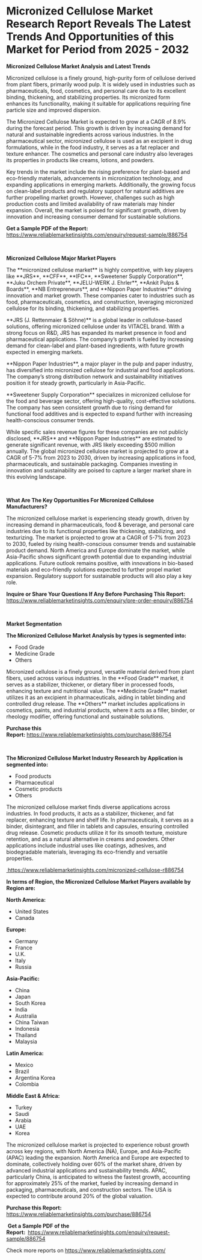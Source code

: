 <p><h1>Micronized Cellulose Market Research Report Reveals The Latest Trends And Opportunities of this Market for Period from 2025 - 2032</h1></p><p><strong>Micronized Cellulose Market Analysis and Latest Trends</strong></p>
<p><p>Micronized cellulose is a finely ground, high-purity form of cellulose derived from plant fibers, primarily wood pulp. It is widely used in industries such as pharmaceuticals, food, cosmetics, and personal care due to its excellent binding, thickening, and stabilizing properties. Its micronized form enhances its functionality, making it suitable for applications requiring fine particle size and improved dispersion.</p><p>The Micronized Cellulose Market is expected to grow at a CAGR of 8.9% during the forecast period. This growth is driven by increasing demand for natural and sustainable ingredients across various industries. In the pharmaceutical sector, micronized cellulose is used as an excipient in drug formulations, while in the food industry, it serves as a fat replacer and texture enhancer. The cosmetics and personal care industry also leverages its properties in products like creams, lotions, and powders.</p><p>Key trends in the market include the rising preference for plant-based and eco-friendly materials, advancements in micronization technology, and expanding applications in emerging markets. Additionally, the growing focus on clean-label products and regulatory support for natural additives are further propelling market growth. However, challenges such as high production costs and limited availability of raw materials may hinder expansion. Overall, the market is poised for significant growth, driven by innovation and increasing consumer demand for sustainable solutions.</p></p>
<p><strong>Get a Sample PDF of the Report:&nbsp;</strong> <a href="https://www.reliablemarketinsights.com/enquiry/request-sample/886754?utm_campaign=2120&utm_medium=2&utm_source=Github&utm_content=ia&utm_term=26012025&utm_id=micronized-cellulose">https://www.reliablemarketinsights.com/enquiry/request-sample/886754</a></p>
<p>&nbsp;</p>
<p><strong>Micronized Cellulose Major Market Players</strong></p>
<p><p>The **micronized cellulose market** is highly competitive, with key players like **JRS**, **CFF**, **IFC**, **Sweetener Supply Corporation**, **Juku Orchem Private**, **JELU-WERK J. Ehrler**, **Ankit Pulps & Boards**, **NB Entrepreneurs**, and **Nippon Paper Industries** driving innovation and market growth. These companies cater to industries such as food, pharmaceuticals, cosmetics, and construction, leveraging micronized cellulose for its binding, thickening, and stabilizing properties.</p><p>**JRS (J. Rettenmaier & Söhne)** is a global leader in cellulose-based solutions, offering micronized cellulose under its VITACEL brand. With a strong focus on R&D, JRS has expanded its market presence in food and pharmaceutical applications. The company’s growth is fueled by increasing demand for clean-label and plant-based ingredients, with future growth expected in emerging markets.</p><p>**Nippon Paper Industries**, a major player in the pulp and paper industry, has diversified into micronized cellulose for industrial and food applications. The company’s strong distribution network and sustainability initiatives position it for steady growth, particularly in Asia-Pacific.</p><p>**Sweetener Supply Corporation** specializes in micronized cellulose for the food and beverage sector, offering high-quality, cost-effective solutions. The company has seen consistent growth due to rising demand for functional food additives and is expected to expand further with increasing health-conscious consumer trends.</p><p>While specific sales revenue figures for these companies are not publicly disclosed, **JRS** and **Nippon Paper Industries** are estimated to generate significant revenue, with JRS likely exceeding $500 million annually. The global micronized cellulose market is projected to grow at a CAGR of 5-7% from 2023 to 2030, driven by increasing applications in food, pharmaceuticals, and sustainable packaging. Companies investing in innovation and sustainability are poised to capture a larger market share in this evolving landscape.</p></p>
<p>&nbsp;</p>
<p><strong>What Are The Key Opportunities For Micronized Cellulose Manufacturers?</strong></p>
<p><p>The micronized cellulose market is experiencing steady growth, driven by increasing demand in pharmaceuticals, food & beverage, and personal care industries due to its functional properties like thickening, stabilizing, and texturizing. The market is projected to grow at a CAGR of 5-7% from 2023 to 2030, fueled by rising health-conscious consumer trends and sustainable product demand. North America and Europe dominate the market, while Asia-Pacific shows significant growth potential due to expanding industrial applications. Future outlook remains positive, with innovations in bio-based materials and eco-friendly solutions expected to further propel market expansion. Regulatory support for sustainable products will also play a key role.</p></p>
<p><strong>Inquire or Share Your Questions If Any Before Purchasing This Report:</strong> <a href="https://www.reliablemarketinsights.com/enquiry/pre-order-enquiry/886754?utm_campaign=2120&utm_medium=2&utm_source=Github&utm_content=ia&utm_term=26012025&utm_id=micronized-cellulose">https://www.reliablemarketinsights.com/enquiry/pre-order-enquiry/886754</a></p>
<p>&nbsp;</p>
<p><strong>Market Segmentation</strong></p>
<p><strong>The Micronized Cellulose Market Analysis by types is segmented into:</strong></p>
<p><ul><li>Food Grade</li><li>Medicine Grade</li><li>Others</li></ul></p>
<p><p>Micronized cellulose is a finely ground, versatile material derived from plant fibers, used across various industries. In the **Food Grade** market, it serves as a stabilizer, thickener, or dietary fiber in processed foods, enhancing texture and nutritional value. The **Medicine Grade** market utilizes it as an excipient in pharmaceuticals, aiding in tablet binding and controlled drug release. The **Others** market includes applications in cosmetics, paints, and industrial products, where it acts as a filler, binder, or rheology modifier, offering functional and sustainable solutions.</p></p>
<p><strong>Purchase this Report:&nbsp;</strong><a href="https://www.reliablemarketinsights.com/purchase/886754?utm_campaign=2120&utm_medium=2&utm_source=Github&utm_content=ia&utm_term=26012025&utm_id=micronized-cellulose">https://www.reliablemarketinsights.com/purchase/886754</a></p>
<p>&nbsp;</p>
<p><strong>The Micronized Cellulose Market Industry Research by Application is segmented into:</strong></p>
<p><ul><li>Food products</li><li>Pharmaceutical</li><li>Cosmetic products</li><li>Others</li></ul></p>
<p><p>The micronized cellulose market finds diverse applications across industries. In food products, it acts as a stabilizer, thickener, and fat replacer, enhancing texture and shelf life. In pharmaceuticals, it serves as a binder, disintegrant, and filler in tablets and capsules, ensuring controlled drug release. Cosmetic products utilize it for its smooth texture, moisture retention, and as a natural alternative in creams and powders. Other applications include industrial uses like coatings, adhesives, and biodegradable materials, leveraging its eco-friendly and versatile properties.</p></p>
<p><a href="https://www.reliablemarketinsights.com/micronized-cellulose-r886754?utm_campaign=2120&utm_medium=2&utm_source=Github&utm_content=ia&utm_term=26012025&utm_id=micronized-cellulose">&nbsp;https://www.reliablemarketinsights.com/micronized-cellulose-r886754</a></p>
<p><strong>In terms of Region, the Micronized Cellulose Market Players available by Region are:</strong></p>
<p>
    <p> <strong> North America: </strong>
        <ul>
            <li>United States</li>
            <li>Canada</li>
        </ul>
        </p> 
    <p> <strong> Europe: </strong>
        <ul>
            <li>Germany</li>
            <li>France</li>
            <li>U.K.</li>
            <li>Italy</li>
            <li>Russia</li>
        </ul>
        </p> 
    <p> <strong> Asia-Pacific: </strong>
        <ul>
            <li>China</li>
            <li>Japan</li>
            <li>South Korea</li>
            <li>India</li>
            <li>Australia</li>
            <li>China Taiwan</li>
            <li>Indonesia</li>
            <li>Thailand</li>
            <li>Malaysia</li>
        </ul>
        </p> 
    <p> <strong> Latin America: </strong>
        <ul>
            <li>Mexico</li>
            <li>Brazil</li>
            <li>Argentina Korea</li>
            <li>Colombia</li>
        </ul>
        </p> 
    <p> <strong> Middle East & Africa: </strong>
        <ul>
            <li>Turkey</li>
            <li>Saudi</li>
            <li>Arabia</li>
            <li>UAE</li>
            <li>Korea</li>
        </ul>
    </p>
    </p>
<p><p>The micronized cellulose market is projected to experience robust growth across key regions, with North America (NA), Europe, and Asia-Pacific (APAC) leading the expansion. North America and Europe are expected to dominate, collectively holding over 60% of the market share, driven by advanced industrial applications and sustainability trends. APAC, particularly China, is anticipated to witness the fastest growth, accounting for approximately 25% of the market, fueled by increasing demand in packaging, pharmaceuticals, and construction sectors. The USA is expected to contribute around 20% of the global valuation.</p></p>
<p><strong>Purchase this Report: </strong><a href="https://www.reliablemarketinsights.com/purchase/886754?utm_campaign=2120&utm_medium=2&utm_source=Github&utm_content=ia&utm_term=26012025&utm_id=micronized-cellulose">https://www.reliablemarketinsights.com/purchase/886754</a></p>
<p>&nbsp;<strong>Get a Sample PDF of the Report:&nbsp;&nbsp;</strong><a href="https://www.reliablemarketinsights.com/enquiry/request-sample/886754?utm_campaign=2120&utm_medium=2&utm_source=Github&utm_content=ia&utm_term=26012025&utm_id=micronized-cellulose">https://www.reliablemarketinsights.com/enquiry/request-sample/886754</a></p>
<p><strong></strong></p>
<p>Check more reports on <a href="https://www.reliablemarketinsights.com/?utm_campaign=2120&utm_medium=2&utm_source=Github&utm_content=ia&utm_term=26012025&utm_id=micronized-cellulose">https://www.reliablemarketinsights.com/</a></p>